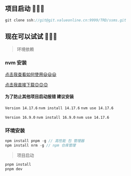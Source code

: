 ## 项目启动  🎨🎨🎨

```ts
git clone ssh://git@git.valueonline.cn:9999/TRD/ssms.git
```


## 现在可以试试 🔲🔲🔲

> 环境依赖
### nvm 安装 
[点击我查看如何使用😃😃😃](https://jzzx-docs.netlify.app/code-specification/package-specification/nvm/index.html)
<br>

[点击我直接下载😊😊😊](https://github.com/coreybutler/nvm-windows/releases/download/1.1.9/nvm-setup.exe)

#### 为了防止其他项目启动报错 建议安装
`Version 14.17.6` `nvm install 14.17.6` `nvm use 14.17.6`
<br>

`Version 16.9.0` `nvm install 16.9.0` `nvm use 14.17.6`
### 环境安装
```ts
npm install pnpm -g // 高性能 包 管理器
npm install nrm -g // npm 仓库管理
```
> 项目启动
```ts
pnpm install
pnpm dev
```
